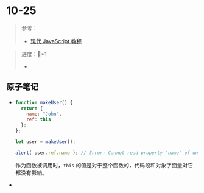 # 10-25

> 参考：
>
> - [现代 JavaScript 教程](https://zh.javascript.info/)

> 进度：🍅*1
>
> - 

## 原子笔记

- ```javascript
  function makeUser() {
    return {
      name: "John",
      ref: this
    };
  };
  
  let user = makeUser();
  
  alert( user.ref.name ); // Error: Cannot read property 'name' of undefined
  ```

  作为函数被调用时，`this` 的值是对于整个函数的，代码段和对象字面量对它都没有影响。

- 